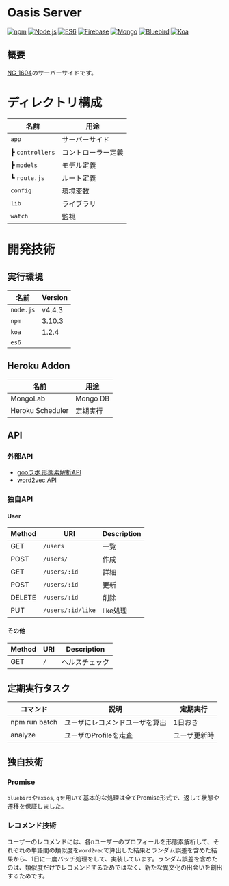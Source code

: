 # Oasis Server
[![npm](https://img.shields.io/badge/npm-3.10.3-brightgreen.svg)](https://www.npmjs.com/)
[![Node.js](https://img.shields.io/badge/node-4.4.3-brightgreen.svg)](https://nodejs.org/ja/)
[![ES6](https://img.shields.io/badge/es-6-yellow.svg)](http://es6-features.org/)
[![Firebase](https://img.shields.io/badge/firebase-3-blue.svg)](https://firebase.google.com/?hl=ja)
[![Mongo](https://img.shields.io/badge/mongo-3.2.9-brightgreen.svg)](https://docs.mongodb.com/)
[![Bluebird](https://img.shields.io/badge/bluebird-3.4.6-blue.svg)](http://bluebirdjs.com/docs/getting-started.html)
[![Koa](https://img.shields.io/badge/koa-1.2.4-blue.svg)](http://koajs.com/)

## 概要
[NG_1604](https://github.com/jphacks/NG_1604)のサーバーサイドです。

# ディレクトリ構成

|名前|用途|
|---|---|
|``app``|サーバーサイド|
|┣ ``controllers``|コントローラー定義|
|┣ ``models``|モデル定義|
|┗ ``route.js``|ルート定義|
|``config``|環境変数|
|``lib``|ライブラリ|
|``watch``|監視|

# 開発技術

## 実行環境

|名前|Version|
|---|--------|
|``node.js``|v4.4.3|
|``npm``|3.10.3|
|``koa``|1.2.4|
|``es6``||

## Heroku Addon

|名前|用途|
|---|---|
|MongoLab|Mongo DB|
|Heroku Scheduler|定期実行|

## API

### 外部API
- [gooラボ 形態素解析API](https://labs.goo.ne.jp/api/jp/morphological-analysis/)
- [word2vec API](https://apitore.com/store/apis/details?id=8)

### 独自API
#### User

|Method|URI|Description|
|---|---|---|
|GET|``/users``|一覧|
|POST|``/users/``|作成|
|GET|``/users/:id``|詳細|
|POST|``/users/:id``|更新|
|DELETE|``/users/:id``|削除|
|PUT|``/users/:id/like``|like処理|

#### その他
|Method|URI|Description|
|---|---|---|
|GET|``/``|ヘルスチェック|

## 定期実行タスク

|コマンド|説明|定期実行|
|-------|---|-------|
|npm run batch|ユーザにレコメンドユーザを算出|1日おき|
|analyze|ユーザのProfileを走査|ユーザ更新時|

## 独自技術

### Promise
`bluebird`や`axios`, `q`を用いて基本的な処理は全てPromise形式で、返して状態や遷移を保証しました。

### レコメンド技術
ユーザーのレコメンドには、各nユーザーのプロフィールを形態素解析して、それぞれの単語間の類似度を`word2vec`で算出した結果とランダム誤差を含めた結果から、1日に一度バッチ処理をして、実装しています。ランダム誤差を含めたのは、類似度だけでレコメンドするためではなく、新たな異文化の出会いを創出するためです。

